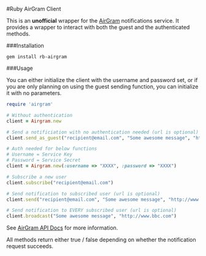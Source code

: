 #Ruby AirGram Client

This is an **unofficial** wrapper for the [AirGram](http://www.airgramapp.com/) notifications service. It provides a wrapper to interact with both the guest and the authenticated methods.

###Installation

```gem install rb-airgram```

###Usage

You can either initialize the client with the username and password set, or if you are only planning on using the guest sending function, you can initialize it with no parameters.

```ruby
require 'airgram'

# Without authentication
client = Airgram.new

# Send a notificiation with no authentication needed (url is optional)
client.send_as_guest("recipient@email.com", "Some awesome message", "http://www.bbc.com")

# Auth needed for below functions
# Username = Service Key
# Password = Service Secret
client = Airgram.new(:username => "XXXX", :password => "XXXX")

# Subscribe a new user
client.subscribe("recipient@email.com")

# Send notification to subscribed user (url is optional)
client.send("recipient@email.com", "Some awesome message", "http://www.bbc.com")

# Send notification to EVERY subscribed user (url is optional)
client.broadcast("Some awesome message", "http://www.bbc.com")
```
See [AirGram API Docs](http://www.airgramapp.com/docs) for more information.

All methods return either true / false depending on whether the notification request succeeds.
